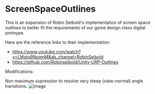 # ScreenSpaceOutlines
This is an expansion of Robin Seibold's implementation of screen space outlines to better fit the requirements of our game design class digital protoype.

Here are the reference links to their implementation:
- https://www.youtube.com/watch?v=LMqio9NsqmM&ab_channel=RobinSeibold
- https://github.com/Robinseibold/Unity-URP-Outlines

Modifications:

 Non maximum supression to resolve very steep (view-normal) angle transitions. 
![image](https://github.com/EmmyVoita/Unity-URP-ScreenSpaceOutlines/assets/82542924/66a337fb-e7cb-4ba8-8cb8-b0651071761b)

